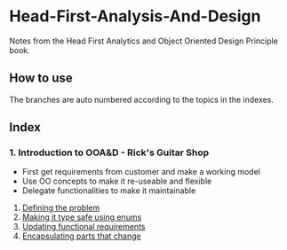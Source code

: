 # Head-First-Analysis-And-Design

Notes from the Head First Analytics and Object Oriented Design Principle book.

## How to use

The branches are auto numbered according to the topics in the indexes.

## Index

### 1. Introduction to OOA&D - Rick's Guitar Shop

* First get requirements from customer and make a working model
* Use OO concepts to make it re-useable and flexible
* Delegate functionalities to make it maintainable

1. [Defining the problem](https://github.com/Saumya-Bhatt/Head-First-Analysis-And-Design/tree/1.1-ricks-guitar-shop) 
2. [Making it type safe using enums](https://github.com/Saumya-Bhatt/Head-First-Analysis-And-Design/tree/1.2-ricks-guitar-shop)
3. [Updating functional requirements](https://github.com/Saumya-Bhatt/Head-First-Analysis-And-Design/tree/1.3-ricks-guitar-shop)
4. [Encapsulating parts that change](https://github.com/Saumya-Bhatt/Head-First-Analysis-And-Design/tree/1.3-ricks-guitar-shop)
